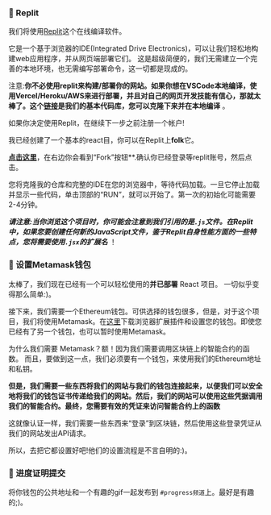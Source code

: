 ### 🤯 Replit
我们将使用[Replit](https://replit.com/~)这个在线编译软件。

它是一个基于浏览器的IDE(Integrated Drive Electronics)，可以让我们轻松地构建web应用程序，并从网页端部署它们。
这是超级简便的，我们无需建立一个完善的本地环境，也无需编写部署命令，这一切都是现成的。

注意:**你不必使用replit来构建/部署你的网站。如果你想在VSCode本地编译，使用Vercel/Heroku/AWS来进行部署，并且对自己的网页开发技能有信心，那就太棒了。这个[链接](https://github.com/buildspace/buildspace-nft-course-starter)是我们的基本代码库，您可以克隆下来并在本地编译** 。

如果你决定使用Replit，在继续下一步之前注册一个帐户!

我已经创建了一个基本的react目，你可以在Replit上**folk**它。

**[点击这里](https://replit.com/@adilanchian/nft-starter-project?v=1)**，在右边你会看到“Fork”按钮**.确认你已经登录等replit账号，然后点击。

您将克隆我的仓库和完整的IDE在您的浏览器中，等待代码加载。一旦它停止加载并显示一些代码，单击顶部的“RUN”，就可以开始了。第一次的初始化可能需要2-4分钟。

***请注意:当你浏览这个项目时，你可能会注意到我们引用的是`.js`文件。在Replit中，如果您要创建任何新的JavaScript文件，鉴于Replit自身性能方面的一些特点，您将需要使用`.jsx`的扩展名*** ！

### 🦊 设置Metamask钱包

太棒了，我们现在已经有一个可以轻松使用的**并已部署** React 项目。 一切似乎变得那么简单:)。

接下来，我们需要一个Ethereum钱包。可供选择的钱包很多，但是，对于这个项目，我们将使用Metamask。在[这里](https://metamask.io/download.html)下载浏览器扩展插件和设置您的钱包。即使您已经有了另一个钱包，也可以暂时使用Metamask。

为什么我们需要 Metamask？额！因为我们需要调用区块链上的智能合约的函数。 而且，要做到这一点，我们必须要有一个钱包，来使用我们的Ethereum地址和私钥。

**但是，我们需要一些东西将我们的网站与我们的钱包连接起来，以便我们可以安全地将我们的钱包证书传递给我们的网站。然后，我们的网站可以使用这些凭据调用我们的智能合约。最终，您需要有效的凭证来访问智能合约上的函数**

这就像认证一样，我们需要一些东西来“登录”到区块链，然后使用这些登录凭证从我们的网站发出API请求。

所以，去把它都设置好吧!他们的设置流程是不言自明的:)。

### 🚨 进度证明提交

将你钱包的公共地址和一个有趣的gif一起发布到 `#progress频道`上。最好是有趣的;)。



